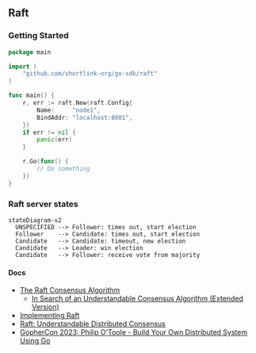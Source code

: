 ## Raft

### Getting Started

```go
package main

import (
	"github.com/shortlink-org/go-sdk/raft"
)

func main() {
	r, err := raft.New(raft.Config{
		Name:     "node1",
		BindAddr: "localhost:8001",
	})
	if err != nil {
		panic(err)
	}

	r.Go(func() {
		// Do something
	})
}
```

### Raft server states

```mermaid
stateDiagram-v2
  UNSPECIFIED --> Follower: times out, start election
  Follower    --> Candidate: times out, start election
  Candidate   --> Candidate: timeout, new election
  Candidate   --> Leader: win election
  Candidate   --> Follower: receive vote from majority
```

#### Docs

+ [The Raft Consensus Algorithm](https://raft.github.io/)
  + [In Search of an Understandable Consensus Algorithm (Extended Version)](https://raft.github.io/raft.pdf)
+ [Implementing Raft](https://eli.thegreenplace.net/2020/implementing-raft-part-0-introduction/)
+ [Raft: Understandable Distributed Consensus](https://thesecretlivesofdata.com/raft/)
+ [GopherCon 2023: Philip O'Toole - Build Your Own Distributed System Using Go](https://youtu.be/8XbxQ1Epi5w?si=BHtRY59yORQrGoyt)
